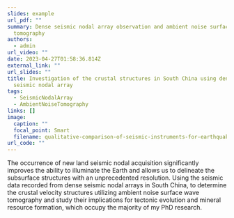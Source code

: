 ```yaml
---
slides: example
url_pdf: ""
summary: D﻿ense seismic nodal array observation and ambient noise surface wave
  tomography
authors:
  - admin
url_video: ""
date: 2023-04-27T01:58:36.814Z
external_link: ""
url_slides: ""
title: Investigation of the crustal structures in South China using dense
  seismic nodal array
tags:
  - SeismicNodalArray
  - AmbientNoiseTomography
links: []
image:
  caption: ""
  focal_point: Smart
  filename: qualitative-comparison-of-seismic-instruments-for-earthquake-rapid-response-scored-in.png
url_code: ""
---
```

The occurrence of new land seismic nodal acquisition significantly improves the ability to illuminate the Earth and allows us to delineate the subsurface structures with an unprecedented resolution. Using the seismic data recorded from dense seismic nodal arrays in South China, to determine the crustal velocity structures utilizing ambient noise surface wave tomography and study their implications for tectonic evolution and mineral resource formation, which occupy the majority of my PhD research.